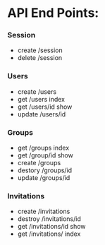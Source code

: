# API End Points:

### Session
* create   /session 
* delete   /session
 
### Users
* create   /users
* get	   /users		      index
* get 	   /users/id 	      show
* update   /users/id	

### Groups
* get 	   /groups	          index
* get	   /group/id	      show
* create   /groups
* destory  /groups/id
* update   /groups/id
 
### Invitations
* create   /invitations 
* destroy  /invitations/id
* get	   /invitations/id	  show
* get	   /invitations/	  index
 
 
